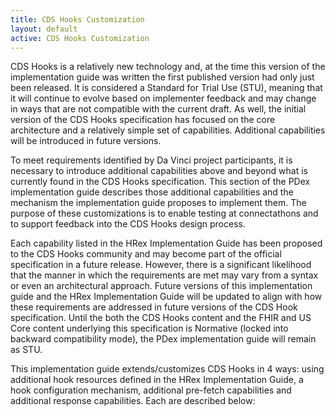 ```yaml
---
title: CDS Hooks Customization
layout: default
active: CDS Hooks Customization
---
```


CDS Hooks is a relatively new technology and, at the time this version of the implementation guide was written the first published version had only just been released. It is considered a Standard for Trial Use (STU), meaning that it will continue to evolve based on implementer feedback and may change in ways that are not compatible with the current draft. As well, the initial version of the CDS Hooks specification has focused on the core architecture and a relatively simple set of capabilities. Additional capabilities will be introduced in future versions.

To meet requirements identified by Da Vinci project participants, it is necessary to introduce additional capabilities above and beyond what is currently found in the CDS Hooks specification. This section of the PDex implementation guide describes those additional capabilities and the mechanism the implementation guide proposes to implement them. The purpose of these customizations is to enable testing at connectathons and to support feedback into the CDS Hooks design process.

Each capability listed in the HRex Implementation Guide has been proposed to the CDS Hooks community and may become part of the official specification in a future release. However, there is a significant likelihood that the manner in which the requirements are met may vary from a syntax or even an architectural approach. Future versions of this implementation guide and the HRex Implementation Guide will be updated to align with how these requirements are addressed in future versions of the CDS Hook specification. Until the both the CDS Hooks content and the FHIR and US Core content underlying this specification is Normative (locked into backward compatibility mode), the PDex implementation guide will remain as STU.

This implementation guide extends/customizes CDS Hooks in 4 ways: using additional hook resources defined in the HRex Implementation Guide, a hook configuration mechanism, additional pre-fetch capabilities and additional response capabilities. Each are described below:


